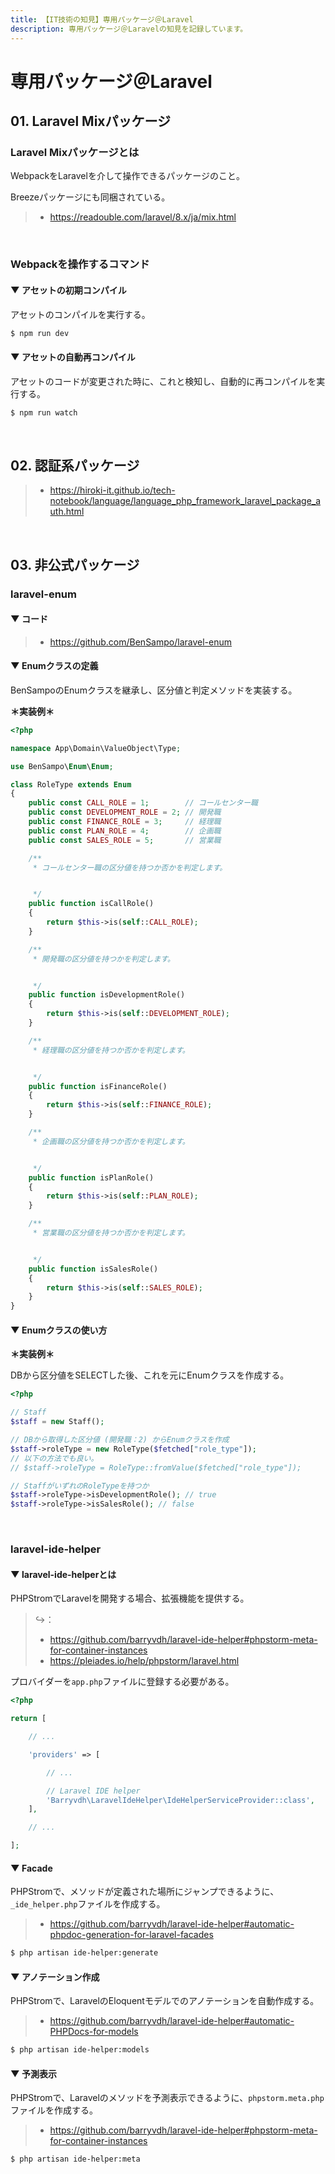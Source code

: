 ```yaml
---
title: 【IT技術の知見】専用パッケージ＠Laravel
description: 専用パッケージ＠Laravelの知見を記録しています。
---
```


# 専用パッケージ＠Laravel

## 01. Laravel Mixパッケージ

### Laravel Mixパッケージとは

WebpackをLaravelを介して操作できるパッケージのこと。

Breezeパッケージにも同梱されている。

> - https://readouble.com/laravel/8.x/ja/mix.html

<br>

### Webpackを操作するコマンド

#### ▼ アセットの初期コンパイル

アセットのコンパイルを実行する。

```bash
$ npm run dev
```

#### ▼ アセットの自動再コンパイル

アセットのコードが変更された時に、これと検知し、自動的に再コンパイルを実行する。

```bash
$ npm run watch
```

<br>

## 02. 認証系パッケージ

> - https://hiroki-it.github.io/tech-notebook/language/language_php_framework_laravel_package_auth.html

<br>

## 03. 非公式パッケージ

### laravel-enum

#### ▼ コード

> - https://github.com/BenSampo/laravel-enum

#### ▼ Enumクラスの定義

BenSampoのEnumクラスを継承し、区分値と判定メソッドを実装する。

**＊実装例＊**

```php
<?php

namespace App\Domain\ValueObject\Type;

use BenSampo\Enum\Enum;

class RoleType extends Enum
{
    public const CALL_ROLE = 1;        // コールセンター職
    public const DEVELOPMENT_ROLE = 2; // 開発職
    public const FINANCE_ROLE = 3;     // 経理職
    public const PLAN_ROLE = 4;        // 企画職
    public const SALES_ROLE = 5;       // 営業職

    /**
     * コールセンター職の区分値を持つか否かを判定します。


     */
    public function isCallRole()
    {
        return $this->is(self::CALL_ROLE);
    }

    /**
     * 開発職の区分値を持つかを判定します。


     */
    public function isDevelopmentRole()
    {
        return $this->is(self::DEVELOPMENT_ROLE);
    }

    /**
     * 経理職の区分値を持つか否かを判定します。


     */
    public function isFinanceRole()
    {
        return $this->is(self::FINANCE_ROLE);
    }

    /**
     * 企画職の区分値を持つか否かを判定します。


     */
    public function isPlanRole()
    {
        return $this->is(self::PLAN_ROLE);
    }

    /**
     * 営業職の区分値を持つか否かを判定します。


     */
    public function isSalesRole()
    {
        return $this->is(self::SALES_ROLE);
    }
}
```

#### ▼ Enumクラスの使い方

**＊実装例＊**

DBから区分値をSELECTした後、これを元にEnumクラスを作成する。

```php
<?php

// Staff
$staff = new Staff();

// DBから取得した区分値 (開発職：2) からEnumクラスを作成
$staff->roleType = new RoleType($fetched["role_type"]);
// 以下の方法でも良い。
// $staff->roleType = RoleType::fromValue($fetched["role_type"]);

// StaffがいずれのRoleTypeを持つか
$staff->roleType->isDevelopmentRole(); // true
$staff->roleType->isSalesRole(); // false
```

<br>

### laravel-ide-helper

#### ▼ laravel-ide-helperとは

PHPStromでLaravelを開発する場合、拡張機能を提供する。

> ↪️：
>
> - https://github.com/barryvdh/laravel-ide-helper#phpstorm-meta-for-container-instances
> - https://pleiades.io/help/phpstorm/laravel.html

プロバイダーを`app.php`ファイルに登録する必要がある。

```php
<?php

return [

    // ...

    'providers' => [

        // ...

        // Laravel IDE helper
        'Barryvdh\LaravelIdeHelper\IdeHelperServiceProvider::class',
    ],

    // ...

];
```

#### ▼ Facade

PHPStromで、メソッドが定義された場所にジャンプできるように、`_ide_helper.php`ファイルを作成する。

> - https://github.com/barryvdh/laravel-ide-helper#automatic-phpdoc-generation-for-laravel-facades

```bash
$ php artisan ide-helper:generate
```

#### ▼ アノテーション作成

PHPStromで、LaravelのEloquentモデルでのアノテーションを自動作成する。

> - https://github.com/barryvdh/laravel-ide-helper#automatic-PHPDocs-for-models

```bash
$ php artisan ide-helper:models
```

#### ▼ 予測表示

PHPStromで、Laravelのメソッドを予測表示できるように、`phpstorm.meta.php`ファイルを作成する。

> - https://github.com/barryvdh/laravel-ide-helper#phpstorm-meta-for-container-instances

```bash
$ php artisan ide-helper:meta
```
